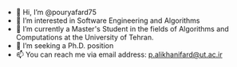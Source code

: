 - 👋 Hi, I’m @pouryafard75
- 👀 I’m interested in Software Engineering and Algorithms
- 🌱 I’m currently a Master's Student in the fields of Algorithms and Computations at the University of Tehran. 
- 💞️ I’m seeking a Ph.D. position
- 📫 You can reach me via email address: p.alikhanifard@ut.ac.ir

<!---
pouryafard75/pouryafard75 is a ✨ special ✨ repository because its `README.md` (this file) appears on your GitHub profile.
You can click the Preview link to take a look at your changes.
--->
